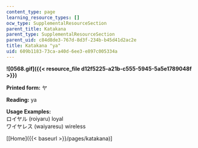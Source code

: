 ```yaml
---
content_type: page
learning_resource_types: []
ocw_type: SupplementalResourceSection
parent_title: Katakana
parent_type: SupplementalResourceSection
parent_uid: c84d8de3-767d-8d3f-234b-b45d41d2ac2e
title: Katakana "ya"
uid: 609b1183-73ca-a40d-6ee3-e897c005334a
---
```


**![0568.gif]({{< resource_file d12f5225-a21b-c555-5945-5a5e1789048f >}})**

**Printed form:** ヤ

**Reading:** ya

**Usage Examples:**  
ロイヤル (roiyaru) loyal  
ワイヤレス (waiyaresu) wireless

\[[Home]({{< baseurl >}}/pages/katakana)\]